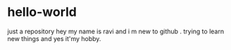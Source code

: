 # hello-world
just a repository
hey my name is ravi and i m new to github . trying to learn new things and yes it'my hobby.
